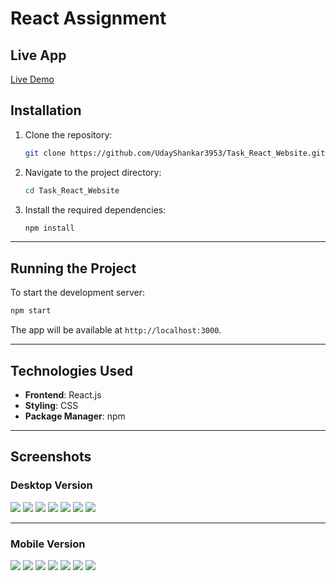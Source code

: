 
# React Assignment

## Live App
[Live Demo](https://task-react-website.vercel.app/)

## Installation

1. Clone the repository:
   ```bash
   git clone https://github.com/UdayShankar3953/Task_React_Website.git
   ```
2. Navigate to the project directory:
   ```bash
   cd Task_React_Website
   ```
3. Install the required dependencies:
   ```bash
   npm install
   ```

---

## Running the Project

To start the development server:
```bash
npm start
```
The app will be available at `http://localhost:3000`.

---

## Technologies Used

- **Frontend**: React.js
- **Styling**: CSS
- **Package Manager**: npm

---

## Screenshots

### Desktop Version


![](screenshots/d1.png)
![](screenshots/d2.png)
![](screenshots/d3.png)
![](screenshots/d4.png)
![](screenshots/d5.png)
![](screenshots/d6.png)
![](screenshots/d7.png)



---

### Mobile Version

![](screenshots/M1.png)
![](screenshots/M2.png)
![](screenshots/M3.png)
![](screenshots/M4.png)
![](screenshots/M5.png)
![](screenshots/M6.png)
![](screenshots/M7.png)

